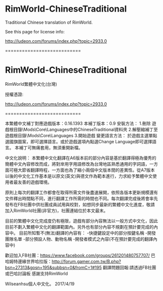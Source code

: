 RimWorld-ChineseTraditional
===========================

Traditional Chinese translation of RimWorld.

See this page for license info:

http://ludeon.com/forums/index.php?topic=2933.0

===========================

RimWorld-ChineseTraditional
===========================
RimWorld繁體中文化(台灣)

授權憑證:

http://ludeon.com/forums/index.php?topic=2933.0

===========================

本繁體中文補丁對應遊戲版本：0.16.1393
本補丁版本：0.9
安裝方法：
1.刪除 遊戲根目錄\Mods\Core\Languages中的ChineseTraditional資料夾
2.解壓縮補丁至 遊戲根目錄\Mods\Core\Languages
3.開始遊戲
變更語言方法：
於遊戲主選單點選國旗圖案，即可選擇語言。或於遊戲選項內點選Change Language即可選擇語言。
本補丁可無痛套用，無須重開新檔。


中文化說明：
本繁體中文化翻譯在A6版本前的部分內容是基於翻譯得極為優秀的簡體中文內容修改而成，將對岸用字用語修改為台灣地區熟悉通用的字詞語，一方面可極大節省翻譯時程，一方面也為了縮小兩個中文版本間的差異性。從A7版本以後的中文化工作基本是以原文(英文)與德文作為範本進行，力求給予繁體中文使用者最友善的遊戲環境。

原則上每次的翻譯工作都會在取得所需文件後盡速展開，依照各版本更新規模還有文件釋出時間點不同，進行翻譯工作所需的時間也不同。每次翻譯完成後將會率先發布在FB社團中供社團成員試用與校對，如想同步最新的繁體中文化進度，敬請加入RimWorld社團(非官方)，社團連結位於本文最末。

目前的繁體中文化完成度仍有極限，遊戲有部分內容無法以一般方式中文化，因此目前不劃入繁體中文化的翻譯範圍內。另外也有部分內容不規劃在預計要完成的內容中。
目前所知暫不(無法)翻譯的內容有：
-快捷鍵設定中的部分按鍵名稱
-開發團隊名單
-部分預設人物、動物名稱
-開發者模式之內容(不在預計要完成的翻譯內容中)


歡迎加入FB社團：https://www.facebook.com/groups/261201480757707/
巴哈姆特邊緣世界哈拉版：http://forum.gamer.com.tw/B.php?bsn=27313&gosn=195&subbsn=0&fromC=1#195
翻譯問題回報:請透過FB社團或巴哈討論板
感謝支持RimWorld

Wilseanhsu個人中文化。 2017/4/19